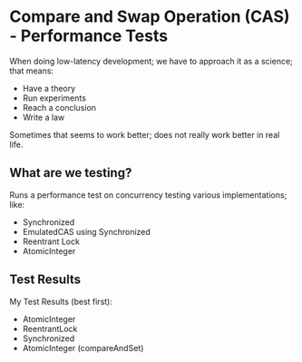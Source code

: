 # Compare and Swap Operation (CAS) - Performance Tests

When doing low-latency development; we have to approach it as a science; that means:
- Have a theory
- Run experiments
- Reach a conclusion
- Write a law

Sometimes that seems to work better; does not really work better in real life.

## What are we testing?

Runs a performance test on concurrency testing various implementations; like:

- Synchronized
- EmulatedCAS using Synchronized
- Reentrant Lock
- AtomicInteger

## Test Results

My Test Results (best first):
- AtomicInteger
- ReentrantLock
- Synchronized
- AtomicInteger (compareAndSet)


